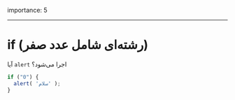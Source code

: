 importance: 5

---

# if (رشته‌ای شامل عدد صفر)

آیا `alert` اجرا می‌شود؟

```js
if ("0") {
  alert( 'سلام' );
}
```


